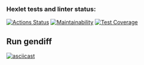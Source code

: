 ### Hexlet tests and linter status:
[![Actions Status](https://github.com/alex-j-fox/python-project-50/actions/workflows/hexlet-check.yml/badge.svg)](https://github.com/alex-j-fox/python-project-50/actions)
[![Maintainability](https://api.codeclimate.com/v1/badges/d86503c410f675872721/maintainability)](https://codeclimate.com/github/alex-j-fox/python-project-50/maintainability)
[![Test Coverage](https://api.codeclimate.com/v1/badges/d86503c410f675872721/test_coverage)](https://codeclimate.com/github/alex-j-fox/python-project-50/test_coverage)

## Run gendiff
[![asciicast](https://asciinema.org/a/624836.svg)](https://asciinema.org/a/624836)
